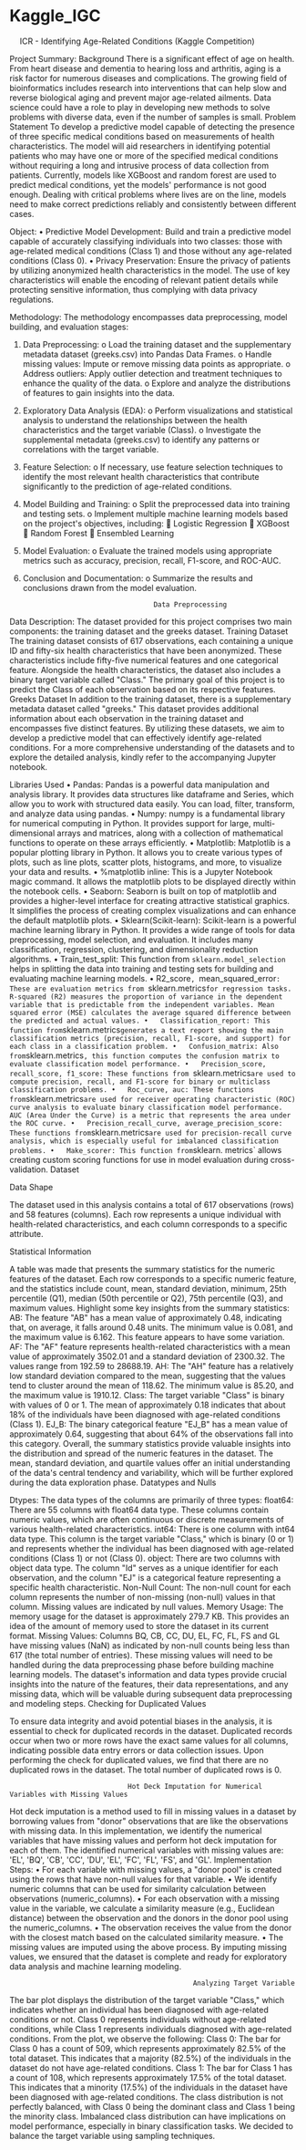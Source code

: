 # Kaggle_IGC

 
    ICR - Identifying Age-Related Conditions (Kaggle Competition)

Project Summary:
Background
There is a significant effect of age on health. From heart disease and dementia to hearing loss and arthritis, aging is a risk factor for numerous diseases and complications. The growing field of bioinformatics includes research into interventions that can help slow and reverse biological aging and prevent major age-related ailments. Data science could have a role to play in developing new methods to solve problems with diverse data, even if the number of samples is small. 
Problem Statement
To develop a predictive model capable of detecting the presence of three specific medical conditions based on measurements of health characteristics. The model will aid researchers in identifying potential patients who may have one or more of the specified medical conditions without requiring a long and intrusive process of data collection from patients. Currently, models like XGBoost and random forest are used to predict medical conditions, yet the models' performance is not good enough. Dealing with critical problems where lives are on the line, models need to make correct predictions reliably and consistently between different cases.

Object:
•	Predictive Model Development: Build and train a predictive model capable of accurately classifying individuals into two classes: those with age-related medical conditions (Class 1) and those without any age-related conditions (Class 0).
•	Privacy Preservation: Ensure the privacy of patients by utilizing anonymized health characteristics in the model. The use of key characteristics will enable the encoding of relevant patient details while protecting sensitive information, thus complying with data privacy regulations.

Methodology:
The methodology encompasses data preprocessing, model building, and evaluation stages:
1.	Data Preprocessing:
o	Load the training dataset and the supplementary metadata dataset (greeks.csv) into Pandas Data Frames.
o	Handle missing values: Impute or remove missing data points as appropriate.
o	Address outliers: Apply outlier detection and treatment techniques to enhance the quality of the data.
o	Explore and analyze the distributions of features to gain insights into the data.
2.	Exploratory Data Analysis (EDA):
o	Perform visualizations and statistical analysis to understand the relationships between the health characteristics and the target variable (Class).
o	Investigate the supplemental metadata (greeks.csv) to identify any patterns or correlations with the target variable.
3.	Feature Selection:
o	If necessary, use feature selection techniques to identify the most relevant health characteristics that contribute significantly to the prediction of age-related conditions.
4.	Model Building and Training:
o	Split the preprocessed data into training and testing sets.
o	Implement multiple machine learning models based on the project's objectives, including:
	Logistic Regression
	XGBoost
	Random Forest
	Ensembled Learning
5.	Model Evaluation:
o	Evaluate the trained models using appropriate metrics such as accuracy, precision, recall, F1-score, and ROC-AUC.
6.	Conclusion and Documentation:
o	Summarize the results and conclusions drawn from the model evaluation.


                                        Data Preprocessing

Data Description:
The dataset provided for this project comprises two main components: the training dataset and the greeks dataset.
Training Dataset
The training dataset consists of 617 observations, each containing a unique ID and fifty-six health characteristics that have been anonymized. These characteristics include fifty-five numerical features and one categorical feature. Alongside the health characteristics, the dataset also includes a binary target variable called "Class." The primary goal of this project is to predict the Class of each observation based on its respective features.
Greeks Dataset
In addition to the training dataset, there is a supplementary metadata dataset called "greeks." This dataset provides additional information about each observation in the training dataset and encompasses five distinct features.
By utilizing these datasets, we aim to develop a predictive model that can effectively identify age-related conditions.
For a more comprehensive understanding of the datasets and to explore the detailed analysis, kindly refer to the accompanying Jupyter notebook.

Libraries Used
•	Pandas: Pandas is a powerful data manipulation and analysis library. It provides data structures like dataframe and Series, which allow you to work with structured data easily. You can load, filter, transform, and analyze data using pandas.
•	Numpy: numpy is a fundamental library for numerical computing in Python. It provides support for large, multi-dimensional arrays and matrices, along with a collection of mathematical functions to operate on these arrays efficiently.
•	Matplotlib: Matplotlib is a popular plotting library in Python. It allows you to create various types of plots, such as line plots, scatter plots, histograms, and more, to visualize your data and results.
•	%matplotlib inline: This is a Jupyter Notebook magic command. It allows the matplotlib plots to be displayed directly within the notebook cells.
•	Seaborn: Seaborn is built on top of matplotlib and provides a higher-level interface for creating attractive statistical graphics. It simplifies the process of creating complex visualizations and can enhance the default matplotlib plots.
•	Sklearn(Scikit-learn): Scikit-learn is a powerful machine learning library in Python. It provides a wide range of tools for data preprocessing, model selection, and evaluation. It includes many classification, regression, clustering, and dimensionality reduction algorithms.
•	Train_test_split: This function from `sklearn.model_selection` helps in splitting the data into training and testing sets for building and evaluating machine learning models.
•	R2_score`, `mean_squared_error`: These are evaluation metrics from `sklearn.metrics` for regression tasks. R-squared (R2) measures the proportion of variance in the dependent variable that is predictable from the independent variables. Mean squared error (MSE) calculates the average squared difference between the predicted and actual values.
•	Classification_report: This function from `sklearn.metrics` generates a text report showing the main classification metrics (precision, recall, F1-score, and support) for each class in a classification problem.
•	Confusion_matrix: Also from `sklearn.metrics`, this function computes the confusion matrix to evaluate classification model performance.
•	Precision_score, recall_score, f1_score: These functions from `sklearn.metrics` are used to compute precision, recall, and F1-score for binary or multiclass classification problems.
•	Roc_curve, auc: These functions from `sklearn.metrics` are used for receiver operating characteristic (ROC) curve analysis to evaluate binary classification model performance. AUC (Area Under the Curve) is a metric that represents the area under the ROC curve.
•	Precision_recall_curve, average_precision_score: These functions from `sklearn.metrics` are used for precision-recall curve analysis, which is especially useful for imbalanced classification problems.
•	Make_scorer: This function from `sklearn. metrics` allows creating custom scoring functions for use in model evaluation during cross-validation.
Dataset

Data Shape

The dataset used in this analysis contains a total of 617 observations (rows) and 58 features (columns). Each row represents a unique individual with health-related characteristics, and each column corresponds to a specific attribute.

Statistical Information

A table was made that presents the summary statistics for the numeric features of the dataset. Each row corresponds to a specific numeric feature, and the statistics include count, mean, standard deviation, minimum, 25th percentile (Q1), median (50th percentile or Q2), 75th percentile (Q3), and maximum values.
Highlight some key insights from the summary statistics:
AB: The feature "AB" has a mean value of approximately 0.48, indicating that, on average, it falls around 0.48 units. The minimum value is 0.081, and the maximum value is 6.162. This feature appears to have some variation.
AF: The "AF" feature represents health-related characteristics with a mean value of approximately 3502.01 and a standard deviation of 2300.32. The values range from 192.59 to 28688.19.
AH: The "AH" feature has a relatively low standard deviation compared to the mean, suggesting that the values tend to cluster around the mean of 118.62. The minimum value is 85.20, and the maximum value is 1910.12.
Class: The target variable "Class" is binary with values of 0 or 1. The mean of approximately 0.18 indicates that about 18% of the individuals have been diagnosed with age-related conditions (Class 1).
EJ_B: The binary categorical feature "EJ_B" has a mean value of approximately 0.64, suggesting that about 64% of the observations fall into this category.
Overall, the summary statistics provide valuable insights into the distribution and spread of the numeric features in the dataset. The mean, standard deviation, and quartile values offer an initial understanding of the data's central tendency and variability, which will be further explored during the data exploration phase.
                                                           Datatypes and Nulls

Dtypes: The data types of the columns are primarily of three types:
float64: There are 55 columns with float64 data type. These columns contain numeric values, which are often continuous or discrete measurements of various health-related characteristics.
int64: There is one column with int64 data type. This column is the target variable "Class," which is binary (0 or 1) and represents whether the individual has been diagnosed with age-related conditions (Class 1) or not (Class 0).
object: There are two columns with object data type. The column "Id" serves as a unique identifier for each observation, and the column "EJ" is a categorical feature representing a specific health characteristic.
Non-Null Count: The non-null count for each column represents the number of non-missing (non-null) values in that column. Missing values are indicated by null values.
Memory Usage: The memory usage for the dataset is approximately 279.7 KB. This provides an idea of the amount of memory used to store the dataset in its current format.
Missing Values:
Columns BQ, CB, CC, DU, EL, FC, FL, FS and GL have missing values (NaN) as indicated by non-null counts being less than 617 (the total number of entries). These missing values will need to be handled during the data preprocessing phase before building machine learning models.
The dataset's information and data types provide crucial insights into the nature of the features, their data representations, and any missing data, which will be valuable during subsequent data preprocessing and modeling steps.
                                                       Checking for Duplicated Values

To ensure data integrity and avoid potential biases in the analysis, it is essential to check for duplicated records in the dataset. Duplicated records occur when two or more rows have the exact same values for all columns, indicating possible data entry errors or data collection issues.
Upon performing the check for duplicated values, we find that there are no duplicated rows in the dataset. The total number of duplicated rows is 0.

                                 Hot Deck Imputation for Numerical Variables with Missing Values

Hot deck imputation is a method used to fill in missing values in a dataset by borrowing values from "donor" observations that are like the observations with missing data. In this implementation, we identify the numerical variables that have missing values and perform hot deck imputation for each of them. The identified numerical variables with missing values are: 'EL', 'BQ', 'CB', 'CC', 'DU', 'EL', 'FC', 'FL', 'FS', and 'GL'.
Implementation Steps:
•	For each variable with missing values, a "donor pool" is created using the rows that have non-null values for that variable.
•	We identify numeric columns that can be used for similarity calculation between observations (numeric_columns).
•	For each observation with a missing value in the variable, we calculate a similarity measure (e.g., Euclidean distance) between the observation and the donors in the donor pool using the numeric_columns.
•	The observation receives the value from the donor with the closest match based on the calculated similarity measure.
•	The missing values are imputed using the above process.
By imputing missing values, we ensured that the dataset is complete and ready for exploratory data analysis and machine learning modeling.

                                                 Analyzing Target Variable
The bar plot displays the distribution of the target variable "Class," which indicates whether an individual has been diagnosed with age-related conditions or not. Class 0 represents individuals without age-related conditions, while Class 1 represents individuals diagnosed with age-related conditions.
From the plot, we observe the following:
Class 0: The bar for Class 0 has a count of 509, which represents approximately 82.5% of the total dataset. This indicates that a majority (82.5%) of the individuals in the dataset do not have age-related conditions.
Class 1: The bar for Class 1 has a count of 108, which represents approximately 17.5% of the total dataset. This indicates that a minority (17.5%) of the individuals in the dataset have been diagnosed with age-related conditions.
The class distribution is not perfectly balanced, with Class 0 being the dominant class and Class 1 being the minority class. Imbalanced class distribution can have implications on model performance, especially in binary classification tasks. We decided to balance the target variable using sampling techniques.

